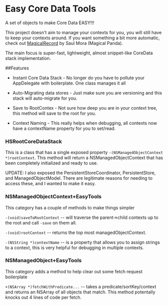 Easy Core Data Tools
===============

A set of objects to make Core Data EASY!!!

This project doesn't aim to manage your contexts for you, you will still have to keep your contexts around. If you want something a bit more automatic, check out [MagicalRecord](https://github.com/magicalpanda/MagicalRecord) by Saul Mora (Magical Panda).

The main focus is super-fast, lightweight, almost snippet-like CoreData stack implementation.

##Features

- Instant Core Data Stack - No longer do you have to pollute your AppDelegate with boilerplate. One class manages it all

- Auto-Migrating data stores - Just make sure you are versioning and this stack will auto-migrate for you.

- Save to RootContex - Not sure how deep you are in your context tree, this method will save to the root for you.

- Context Naming - This really helps when debugging, all contexts now have a contextName property for you to set/read.


### HSRootCoreDataStack

This is a class that has a single exposed property `-(NSManagedObjectContext *)rootContext`. This method will return a NSManagedObjectContext that has been completely initialized and ready to use.

UPDATE: I also exposed the PersistentStoreCoordinator, PersistentStore, and ManagedObjectModel. There are legitimate reasons for needing to access these, and I wanted to make it easy.


### NSManagedObjectContext+EasyTools

This category has a couple of methods to make things simpler

`-(void)saveToRootContext` -- will traverse the parent->child contexts up to the root and call `-save` on them all.

`-(void)rootContext` -- returns the top most managedObjectContext.

`-(NSString *)contextName` -- is a property that allows you to assign strings to a context, this is very helpful for debugging in multiple contexts.


### NSManagedObject+EasyTools

This category adds a method to help clear out some fetch request boilerplate

`+(NSArray *)fetchWithPredicate...` -- takes a predicate/sortKey/context and returns an NSArray of all objects that match. This method potentally knocks out 4 lines of code per fetch.

